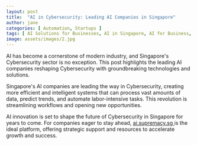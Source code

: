 ```yaml
---
layout: post
title:  "AI in Cybersecurity: Leading AI Companies in Singapore"
author: jane
categories: [ Automation, Startups ]
tags: [ AI Solutions for Businesses, AI in Singapore, AI for Business, Industry Disruption ]
image: assets/images/2.jpg
---
```


AI has become a cornerstone of modern industry, and Singapore's Cybersecurity sector is no exception. This post highlights the leading AI companies reshaping Cybersecurity with groundbreaking technologies and solutions.

Singapore's AI companies are leading the way in Cybersecurity, creating more efficient and intelligent systems that can process vast amounts of data, predict trends, and automate labor-intensive tasks. This revolution is streamlining workflows and opening new opportunities.

AI innovation is set to shape the future of Cybersecurity in Singapore for years to come. For companies eager to stay ahead, <a href="https://ai.supremacy.sg" target="_blank"> ai.supremacy.sg </a> is the ideal platform, offering strategic support and resources to accelerate growth and success.
